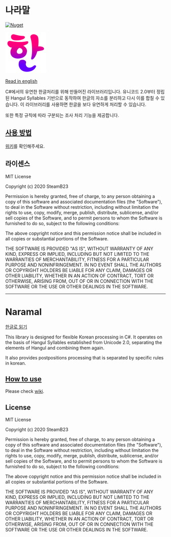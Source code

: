 # 나라말

[![Nuget](https://img.shields.io/nuget/v/Naramal)](https://www.nuget.org/packages/Naramal/)

<img src="https://raw.githubusercontent.com/steamb23/Naramal/master/Icon.png" alt="icon" height="128" width="128">

[Read in english](#Naramal)

C#에서의 유연한 한글처리를 위해 만들어진 라이브러리입니다. 유니코드 2.0부터 정립된 Hangul Syllables 기반으로 동작하여 한글의 자소를 분리하고 다시 이를 합칠 수 있습니다. 이 라이브러리를 사용하면 한글을 보다 유연하게 처리할 수 있습니다.

또한 특정 규칙에 따라 구분되는 조사 처리 기능을 제공합니다.

## [사용 방법](https://github.com/steamb23/Naramal/wiki)

[위키](https://github.com/steamb23/Naramal/wiki)를 확인해주세요.

## 라이센스

MIT License

Copyright (c) 2020 SteamB23

Permission is hereby granted, free of charge, to any person obtaining a copy
of this software and associated documentation files (the "Software"), to deal
in the Software without restriction, including without limitation the rights
to use, copy, modify, merge, publish, distribute, sublicense, and/or sell
copies of the Software, and to permit persons to whom the Software is
furnished to do so, subject to the following conditions:

The above copyright notice and this permission notice shall be included in all
copies or substantial portions of the Software.

THE SOFTWARE IS PROVIDED "AS IS", WITHOUT WARRANTY OF ANY KIND, EXPRESS OR
IMPLIED, INCLUDING BUT NOT LIMITED TO THE WARRANTIES OF MERCHANTABILITY,
FITNESS FOR A PARTICULAR PURPOSE AND NONINFRINGEMENT. IN NO EVENT SHALL THE
AUTHORS OR COPYRIGHT HOLDERS BE LIABLE FOR ANY CLAIM, DAMAGES OR OTHER
LIABILITY, WHETHER IN AN ACTION OF CONTRACT, TORT OR OTHERWISE, ARISING FROM,
OUT OF OR IN CONNECTION WITH THE SOFTWARE OR THE USE OR OTHER DEALINGS IN THE
SOFTWARE.

---

# Naramal

[한글로 읽기](#나라말)

This library is designed for flexible Korean processing in C#. It operates on the basis of Hangul Syllables established from Unicode 2.0, separating the elements of Hangul and combining them again.

It also provides postpositions processing that is separated by specific rules in korean.

## [How to use](https://github.com/steamb23/Naramal/wiki)

Please check [wiki](https://github.com/steamb23/Naramal/wiki).

## License

MIT License

Copyright (c) 2020 SteamB23

Permission is hereby granted, free of charge, to any person obtaining a copy
of this software and associated documentation files (the "Software"), to deal
in the Software without restriction, including without limitation the rights
to use, copy, modify, merge, publish, distribute, sublicense, and/or sell
copies of the Software, and to permit persons to whom the Software is
furnished to do so, subject to the following conditions:

The above copyright notice and this permission notice shall be included in all
copies or substantial portions of the Software.

THE SOFTWARE IS PROVIDED "AS IS", WITHOUT WARRANTY OF ANY KIND, EXPRESS OR
IMPLIED, INCLUDING BUT NOT LIMITED TO THE WARRANTIES OF MERCHANTABILITY,
FITNESS FOR A PARTICULAR PURPOSE AND NONINFRINGEMENT. IN NO EVENT SHALL THE
AUTHORS OR COPYRIGHT HOLDERS BE LIABLE FOR ANY CLAIM, DAMAGES OR OTHER
LIABILITY, WHETHER IN AN ACTION OF CONTRACT, TORT OR OTHERWISE, ARISING FROM,
OUT OF OR IN CONNECTION WITH THE SOFTWARE OR THE USE OR OTHER DEALINGS IN THE
SOFTWARE.

